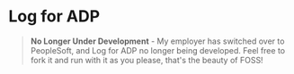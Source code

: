# Log for ADP

> **No Longer Under Development** - My employer has switched over to PeopleSoft, and Log for ADP 
no longer being developed. Feel free to fork it and run with it as you please, that's the beauty
of FOSS!
